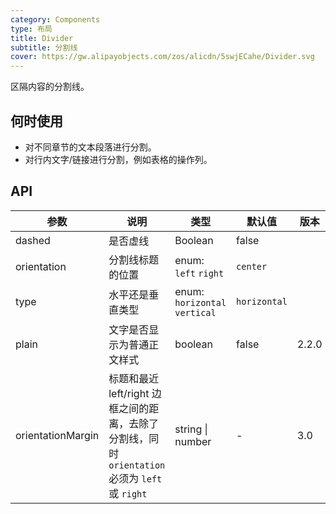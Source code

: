 ```yaml
---
category: Components
type: 布局
title: Divider
subtitle: 分割线
cover: https://gw.alipayobjects.com/zos/alicdn/5swjECahe/Divider.svg
---
```


区隔内容的分割线。

## 何时使用

- 对不同章节的文本段落进行分割。
- 对行内文字/链接进行分割，例如表格的操作列。

## API

| 参数 | 说明 | 类型 | 默认值 | 版本 |
| --- | --- | --- | --- | --- |
| dashed | 是否虚线 | Boolean | false |  |
| orientation | 分割线标题的位置 | enum: `left` `right` | `center` |  |
| type | 水平还是垂直类型 | enum: `horizontal` `vertical` | `horizontal` |  |
| plain | 文字是否显示为普通正文样式 | boolean | false | 2.2.0 |
| orientationMargin | 标题和最近 left/right 边框之间的距离，去除了分割线，同时 `orientation` 必须为 `left` 或 `right` | string \| number | - | 3.0 |
